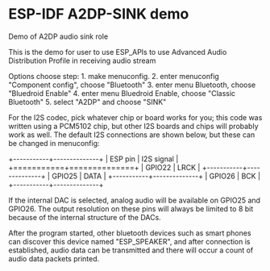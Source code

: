 ESP-IDF A2DP-SINK demo
======================

Demo of A2DP audio sink role

This is the demo for user to use ESP_APIs to use Advanced Audio Distribution Profile in receiving audio stream

Options choose step:
    1. make menuconfig.
    2. enter menuconfig "Component config", choose "Bluetooth"
    3. enter menu Bluetooth, choose "Bluedroid Enable"
    4. enter menu Bluedroid Enable, choose "Classic Bluetooth"
    5. select "A2DP" and choose "SINK"

For the I2S codec, pick whatever chip or board works for you; this code was written using a PCM5102 chip, but other I2S boards and chips will probably work as well. The default I2S connections are shown below, but these can be changed in menuconfig:

+-----------+--------------+
| ESP pin   | I2S signal   |
+===========+==============+
| GPIO22    | LRCK         |
+-----------+--------------+
| GPIO25    | DATA         |
+-----------+--------------+
| GPIO26    | BCK          |
+-----------+--------------+

If the internal DAC is selected, analog audio will be available on GPIO25 and GPIO26. The output resolution on these pins will always be limited to 8 bit because of the internal structure of the DACs.


After the program started, other bluetooth devices such as smart phones can discover this device named "ESP_SPEAKER", and after connection is established, audio data can be transmitted and there will occur a count of audio data packets printed.
